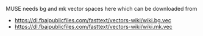 MUSE needs bg and mk vector spaces  here which can be downloaded from
- https://dl.fbaipublicfiles.com/fasttext/vectors-wiki/wiki.bg.vec
- https://dl.fbaipublicfiles.com/fasttext/vectors-wiki/wiki.mk.vec
